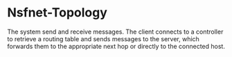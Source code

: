 # Nsfnet-Topology
The system send and receive messages. The client connects to a controller to retrieve a routing table and sends messages to the server, which forwards them to the appropriate next hop or directly to the connected host.
